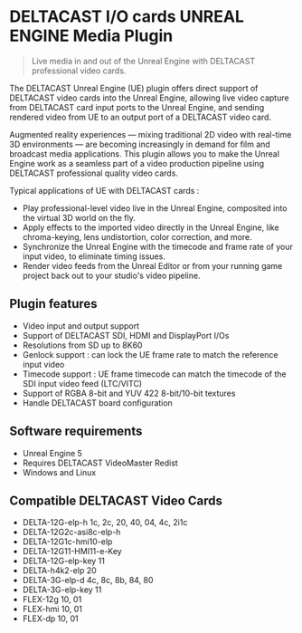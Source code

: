 # DELTACAST I/O cards UNREAL ENGINE Media Plugin

> Live media in and out of the Unreal Engine with DELTACAST professional video cards.


The DELTACAST Unreal Engine (UE) plugin offers direct support of DELTACAST video cards into the Unreal Engine, allowing live video capture from DELTACAST card input ports to the Unreal Engine, and sending rendered video from UE to an output port of a DELTACAST video card.

Augmented reality experiences — mixing traditional 2D video with real-time 3D environments — are becoming increasingly in demand for film and broadcast media applications. This plugin allows you to make the Unreal Engine work as a seamless part of a video production pipeline using DELTACAST professional quality video cards. 

Typical applications of UE with DELTACAST cards :  
* Play professional-level video live in the Unreal Engine, composited into the virtual 3D world on the fly.
* Apply effects to the imported video directly in the Unreal Engine, like chroma-keying, lens undistortion, color correction, and more.
* Synchronize the Unreal Engine with the timecode and frame rate of your input video, to eliminate timing issues.
* Render video feeds from the Unreal Editor or from your running game project back out to your studio's video pipeline.

## Plugin features
- Video input and output support
- Support of DELTACAST SDI, HDMI and DisplayPort I/Os 
- Resolutions from SD up to 8K60 
- Genlock support : can lock the UE frame rate to match the reference input video 
- Timecode support : UE frame timecode can match the timecode of the SDI input video feed (LTC/VITC)
- Support of RGBA 8-bit and YUV 422 8-bit/10-bit textures
- Handle DELTACAST board configuration

## Software requirements 
- Unreal Engine 5 
- Requires DELTACAST VideoMaster Redist
- Windows and Linux

## Compatible DELTACAST Video Cards
- DELTA-12G-elp-h 1c, 2c, 20, 40, 04, 4c, 2i1c
- DELTA-12G2c-asi8c-elp-h
- DELTA-12G1c-hmi10-elp
- DELTA-12G11-HMI11-e-Key
- DELTA-12G-elp-key 11
- DELTA-h4k2-elp 20
- DELTA-3G-elp-d 4c, 8c, 8b, 84, 80
- DELTA-3G-elp-key 11
- FLEX-12g 10, 01
- FLEX-hmi 10, 01
- FLEX-dp 10, 01

